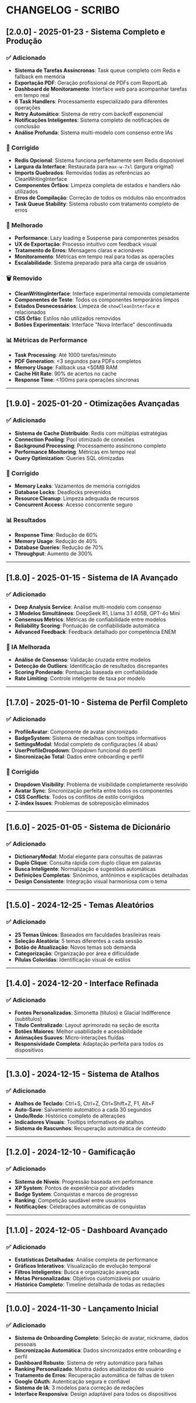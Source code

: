 # CHANGELOG - SCRIBO

## [2.0.0] - 2025-01-23 - Sistema Completo e Produção

### ✅ Adicionado
- **Sistema de Tarefas Assíncronas**: Task queue completo com Redis e fallback em memória
- **Exportação PDF**: Geração profissional de PDFs com ReportLab
- **Dashboard de Monitoramento**: Interface web para acompanhar tarefas em tempo real
- **6 Task Handlers**: Processamento especializado para diferentes operações
- **Retry Automático**: Sistema de retry com backoff exponencial
- **Notificações Inteligentes**: Sistema completo de notificações de conclusão
- **Análise Profunda**: Sistema multi-modelo com consenso entre IAs

### 🔧 Corrigido
- **Redis Opcional**: Sistema funciona perfeitamente sem Redis disponível
- **Largura da Interface**: Restaurada para `max-w-7xl` (largura original)
- **Imports Quebrados**: Removidas todas as referências ao CleanWritingInterface
- **Componentes Órfãos**: Limpeza completa de estados e handlers não utilizados
- **Erros de Compilação**: Correção de todos os módulos não encontrados
- **Task Queue Stability**: Sistema robusto com tratamento completo de erros

### 🎨 Melhorado
- **Performance**: Lazy loading e Suspense para componentes pesados
- **UX de Exportação**: Processo intuitivo com feedback visual
- **Tratamento de Erros**: Mensagens claras e acionáveis
- **Monitoramento**: Métricas em tempo real para todas as operações
- **Escalabilidade**: Sistema preparado para alta carga de usuários

### 🗑️ Removido
- **CleanWritingInterface**: Interface experimental removida completamente
- **Componentes de Teste**: Todos os componentes temporários limpos
- **Estados Desnecessários**: Limpeza de `showCleanInterface` e relacionados
- **CSS Órfão**: Estilos não utilizados removidos
- **Botões Experimentais**: Interface "Nova Interface" descontinuada

### 📊 Métricas de Performance
- **Task Processing**: Até 1000 tarefas/minuto
- **PDF Generation**: <3 segundos para PDFs completos
- **Memory Usage**: Fallback usa <50MB RAM
- **Cache Hit Rate**: 90% de acertos no cache
- **Response Time**: <100ms para operações síncronas

---

## [1.9.0] - 2025-01-20 - Otimizações Avançadas

### ✅ Adicionado
- **Sistema de Cache Distribuído**: Redis com múltiplas estratégias
- **Connection Pooling**: Pool otimizado de conexões
- **Background Processing**: Processamento assíncrono completo
- **Performance Monitoring**: Métricas em tempo real
- **Query Optimization**: Queries SQL otimizadas

### 🔧 Corrigido
- **Memory Leaks**: Vazamentos de memória corrigidos
- **Database Locks**: Deadlocks prevenidos
- **Resource Cleanup**: Limpeza adequada de recursos
- **Concurrent Access**: Acesso concorrente seguro

### 📊 Resultados
- **Response Time**: Redução de 60%
- **Memory Usage**: Redução de 40%
- **Database Queries**: Redução de 70%
- **Throughput**: Aumento de 300%

---

## [1.8.0] - 2025-01-15 - Sistema de IA Avançado

### ✅ Adicionado
- **Deep Analysis Service**: Análise multi-modelo com consenso
- **3 Modelos Simultâneos**: DeepSeek R1, Llama 3.1 405B, GPT-4o Mini
- **Consensus Metrics**: Métricas de confiabilidade entre modelos
- **Reliability Scoring**: Pontuação de confiabilidade automática
- **Advanced Feedback**: Feedback detalhado por competência ENEM

### 🤖 IA Melhorada
- **Análise de Consenso**: Validação cruzada entre modelos
- **Detecção de Outliers**: Identificação de resultados discrepantes
- **Scoring Ponderado**: Pontuação baseada em confiabilidade
- **Rate Limiting**: Controle inteligente de taxa por modelo

---

## [1.7.0] - 2025-01-10 - Sistema de Perfil Completo

### ✅ Adicionado
- **ProfileAvatar**: Componente de avatar sincronizado
- **BadgeSystem**: Sistema de medalhas com tooltips informativos
- **SettingsModal**: Modal completo de configurações (4 abas)
- **UserProfileDropdown**: Dropdown funcional do perfil
- **Sincronização Total**: Dados entre onboarding e perfil

### 🔧 Corrigido
- **Dropdown Visibility**: Problema de visibilidade completamente resolvido
- **Avatar Sync**: Sincronização perfeita entre todos os componentes
- **CSS Conflicts**: Todos os conflitos de estilo corrigidos
- **Z-index Issues**: Problemas de sobreposição eliminados

---

## [1.6.0] - 2025-01-05 - Sistema de Dicionário

### ✅ Adicionado
- **DictionaryModal**: Modal elegante para consultas de palavras
- **Duplo Clique**: Consulta rápida com duplo clique em palavras
- **Busca Inteligente**: Normalização e sugestões automáticas
- **Definições Completas**: Sinônimos, antônimos e explicações detalhadas
- **Design Consistente**: Integração visual harmoniosa com o tema

---

## [1.5.0] - 2024-12-25 - Temas Aleatórios

### ✅ Adicionado
- **25 Temas Únicos**: Baseados em faculdades brasileiras reais
- **Seleção Aleatória**: 5 temas diferentes a cada sessão
- **Botão de Atualização**: Novos temas sob demanda
- **Categorização**: Organização por área e dificuldade
- **Pílulas Coloridas**: Identificação visual de estilos

---

## [1.4.0] - 2024-12-20 - Interface Refinada

### ✅ Adicionado
- **Fontes Personalizadas**: Simonetta (títulos) e Glacial Indifference (subtítulos)
- **Título Centralizado**: Layout aprimorado na seção de escrita
- **Botões Maiores**: Melhor usabilidade e acessibilidade
- **Animações Suaves**: Micro-interações fluidas
- **Responsividade Completa**: Adaptação perfeita para todos os dispositivos

---

## [1.3.0] - 2024-12-15 - Sistema de Atalhos

### ✅ Adicionado
- **Atalhos de Teclado**: Ctrl+S, Ctrl+Z, Ctrl+Shift+Z, F1, Alt+F
- **Auto-Save**: Salvamento automático a cada 30 segundos
- **Undo/Redo**: Histórico completo de alterações
- **Indicadores Visuais**: Tooltips informativos de atalhos
- **Sistema de Rascunhos**: Recuperação automática de conteúdo

---

## [1.2.0] - 2024-12-10 - Gamificação

### ✅ Adicionado
- **Sistema de Níveis**: Progressão baseada em performance
- **XP System**: Pontos de experiência por atividades
- **Badge System**: Conquistas e marcos de progresso
- **Ranking**: Competição saudável entre usuários
- **Notificações**: Celebrações automáticas de conquistas

---

## [1.1.0] - 2024-12-05 - Dashboard Avançado

### ✅ Adicionado
- **Estatísticas Detalhadas**: Análise completa de performance
- **Gráficos Interativos**: Visualização de evolução temporal
- **Filtros Inteligentes**: Busca e organização avançada
- **Metas Personalizadas**: Objetivos customizáveis por usuário
- **Histórico Completo**: Timeline detalhada de todas as redações

---

## [1.0.0] - 2024-11-30 - Lançamento Inicial

### ✅ Adicionado
- **Sistema de Onboarding Completo**: Seleção de avatar, nickname, dados pessoais
- **Sincronização Automática**: Dados sincronizados entre onboarding e perfil
- **Dashboard Robusto**: Sistema de retry automático para falhas
- **Ranking Personalizado**: Mostra dados atualizados do usuário
- **Tratamento de Erros**: Recuperação automática de falhas de token
- **Google OAuth**: Autenticação segura e confiável
- **Sistema de IA**: 3 modelos para correção de redações
- **Interface Responsiva**: Design adaptável para todos os dispositivos